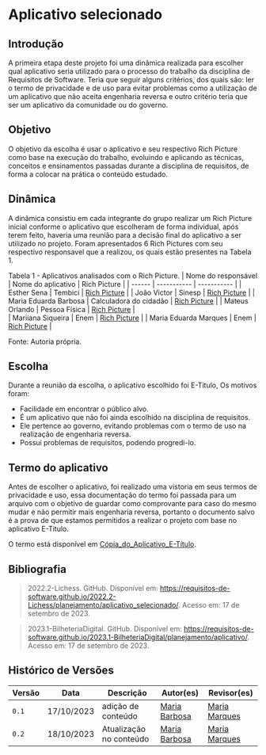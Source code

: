 # Aplicativo selecionado

## Introdução
A primeira etapa deste projeto foi uma dinâmica realizada para escolher qual aplicativo seria utilizado para o processo do trabalho da disciplina de Requisitos de Software. Teria que seguir alguns critérios, dos quais são: ler o termo de privacidade e de uso para evitar problemas como a utilização de um aplicativo que não aceita engenharia reversa e outro critério teria que ser um aplicativo da comunidade ou do governo. 

## Objetivo 
O objetivo da escolha é usar o aplicativo e seu respectivo Rich Picture como base na execução do trabalho, evoluindo e aplicando as técnicas, conceitos e ensinamentos passadas durante a disciplina de requisitos, de forma a colocar na prática o conteúdo estudado.

## Dinâmica
A dinâmica consistiu em cada integrante do grupo realizar um Rich Picture inicial conforme o aplicativo que escolheram de forma individual, após terem feito, haveria uma reunião para a decisão final do aplicativo a ser utilizado no projeto. Foram apresentados 6 Rich Pictures com seu respectivo responsavel que a realizou, os quais estão presentes na Tabela 1.

Tabela 1 - Aplicativos analisados com o Rich Picture.
| Nome do responsável | 	Nome do aplicativo	| Rich Picture   | 
| ------ | ----------- | ----------- |
| Esther Sena | Tembici  | [Rich Picture](https://drive.google.com/file/d/1ywR0d75_UONiOim0TLdyykJE5jqp1uLv/view?usp=sharing)  | 
| João Victor | Sinesp  | [Rich Picture](https://drive.google.com/file/d/1lmO24WBUlPh35bsE2RiOaKR0xbZg2NpJ/view?usp=sharing)  |
| Maria Eduarda Barbosa | Calculadora do cidadão  | [Rich Picture](https://drive.google.com/file/d/1IbqqSPAmK7Jb6gc5ezyy4yzSDMQY4LSc/view?usp=sharing)  | 
| Mateus Orlando | Pessoa Física  | [Rich Picture](https://drive.google.com/file/d/1mp2tWxssYKroTqK5axV32xscFzTen045/view?usp=sharing)  |  
| Mariiana Siqueira | Enem  | [Rich Picture](https://drive.google.com/file/d/1K2HIuYdvpNzNgP5HvL4wKbl65-Opikzw/view?usp=sharing)  | 
| Maria Eduarda Marques | Enem  | [Rich Picture](https://drive.google.com/file/d/10Iot2fEAKROaxxKA5WYJMInV9LKJTHjf/view?usp=sharing)  | 

Fonte: Autoria própria.

## Escolha
Durante a reunião da escolha, o aplicativo escolhido foi E-Titulo, Os motivos foram:
- Facilidade em encontrar o público alvo.
- É um aplicativo que não foi ainda escolhido na disciplina de requisitos.
- Ele pertence ao governo, evitando problemas com o termo de uso na realização de engenharia reversa.
- Possui problemas de requisitos, podendo progredi-lo.

## Termo do aplicativo
Antes de escolher o aplicativo, foi realizado uma vistoria em seus termos de privacidade e uso, essa documentação do termo foi passada para um arquivo com o objetivo de guardar como comprovante para caso do mesmo mudar e não permitir mais engenharia reversa, portanto o documento salvo é a prova de que estamos permitidos a realizar o projeto com base no aplicativo E-Titulo. 

O termo está disponível em [Cópia_do_Aplicativo_E-Título](/docs/E-titulo/Documentação_e-titulo.md). 

## Bibliografia

> 2022.2-Lichess. GitHub. Disponível em: https://requisitos-de-software.github.io/2022.2-Lichess/planejamento/aplicativo_selecionado/. Acesso em: 17 de setembro de 2023.

> 2023.1-BilheteriaDigital. GitHub. Disponível em: https://requisitos-de-software.github.io/2023.1-BilheteriaDigital/planejamento/aplicativo/. Acesso em: 17 de setembro de 2023.


## Histórico de Versões

| Versão |     Data    | Descrição   | Autor(es) | Revisor(es) |
| ------ | ----------- | ----------- | --------- | ----------- |
| `0.1`  | 17/10/2023  | adição de conteúdo  | [Maria Barbosa](https://github.com/Madu01) | [Maria Marques ](https://github.com/EduardaSMarques) |
| `0.2`  | 18/10/2023  | Atualização no conteúdo  | [Maria Barbosa](https://github.com/Madu01) | [Maria Marques ](https://github.com/EduardaSMarques) |
